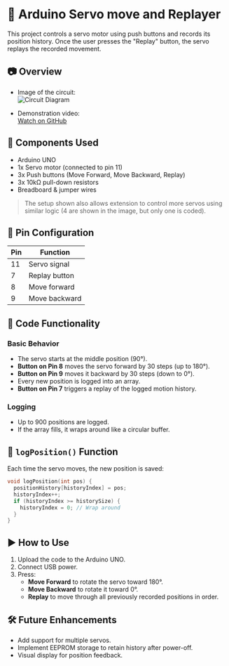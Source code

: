 
# 🦾 Arduino Servo move and Replayer

This project controls a servo motor using push buttons and records its position history. Once the user presses the "Replay" button, the servo replays the recorded movement.

## 📷 Overview

- Image of the circuit:  
![Circuit Diagram](<img width="637" height="719" alt="Screenshot 2025-07-19 050213" src="https://github.com/user-attachments/assets/9a6f59e6-2c64-41f1-9ee7-d3355bd21a71" />
)

- Demonstration video:  
[Watch on GitHub](https://github.com/user-attachments/assets/24025987-ef11-4caa-96fd-35e9d788da52)


## 🧰 Components Used

- Arduino UNO
- 1x Servo motor (connected to pin 11)
- 3x Push buttons (Move Forward, Move Backward, Replay)
- 3x 10kΩ pull-down resistors
- Breadboard & jumper wires

> The setup shown also allows extension to control more servos using similar logic (4 are shown in the image, but only one is coded).

## 📌 Pin Configuration

| Pin | Function         |
|-----|------------------|
| 11  | Servo signal     |
| 7   | Replay button    |
| 8   | Move forward     |
| 9   | Move backward    |

## 🧠 Code Functionality

### Basic Behavior
- The servo starts at the middle position (90°).
- **Button on Pin 8** moves the servo forward by 30 steps (up to 180°).
- **Button on Pin 9** moves it backward by 30 steps (down to 0°).
- Every new position is logged into an array.
- **Button on Pin 7** triggers a replay of the logged motion history.

### Logging
- Up to 900 positions are logged.
- If the array fills, it wraps around like a circular buffer.

## 💾 `logPosition()` Function
Each time the servo moves, the new position is saved:
```cpp
void logPosition(int pos) {
  positionHistory[historyIndex] = pos;
  historyIndex++;
  if (historyIndex >= historySize) {
    historyIndex = 0; // Wrap around
  }
}
```

## ▶️ How to Use

1. Upload the code to the Arduino UNO.
2. Connect USB power.
3. Press:
   - **Move Forward** to rotate the servo toward 180°.
   - **Move Backward** to rotate it toward 0°.
   - **Replay** to move through all previously recorded positions in order.

## 🛠️ Future Enhancements
- Add support for multiple servos.
- Implement EEPROM storage to retain history after power-off.
- Visual display for position feedback.
